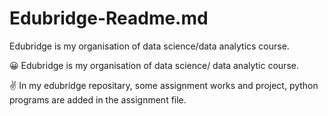 # Edubridge-Readme.md

Edubridge is my organisation of data science/data analytics course.


😀 Edubridge is my organisation of data science/ data analytic course.

✌ In my edubridge repositary, some assignment works and project, python programs are added in the assignment file.
